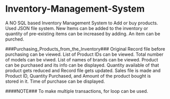 # Inventory-Management-System
A NO SQL based Inventory Management System to Add or buy products. 
Used JSON file system.
New Items can be added to the inventory or quantity of pre-existing items can be increased by adding.
An item can be purched.

###Purchasing_Products_from_the_Inventory###
Original Record file before purchasing can be viewed.
List of Product IDs can be viewed.
Total number of models can be viwed.
List of names of brands can be viewed.
Product can be purchased and its info can be displayed.
Quantity available of that product gets reduced and Record file gets updated.
Sales file is made and Product ID, Quantity Purchased, and Amount of the product bought is stored in it.
Time of purchase can be displayed.

####NOTE###
To make multiple transactions, for loop can be used. 

